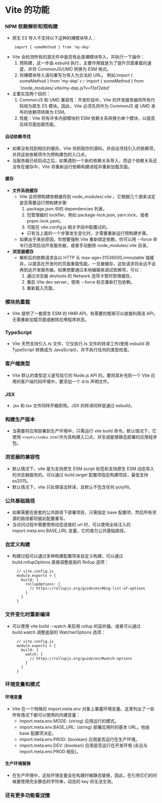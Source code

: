 # Vite 的功能

### NPM 依赖解析和预构建

- 原生 ES 导入不支持以下这种的裸模块导入：
  ```
   import { someMethod } from 'my-dep'
  ```
- Vite 会检测所有的源文件中是否有此类裸模块导入，并执行一下操作：
  1.  预购建，这一步由 esbuild 执行，主要作用就是为了提升页面重载的速度，并将 CommonJS/UMD 转换为 ESM 格式。
  2.  将裸模块导入语句重写为导入为合法的 URL。 例如:import { someMethod } from 'my-dep' 👉 import { someMethod } from '/node_modules/.vite/my-dep.js?v=f3sf2ebd'
- 主要实现两个目的：
  1. CommonJS 和 UMD 兼容性：开发阶段中，Vite 的开发服务器将所有代码视为原生 ES 模块。因此，Vite 必须先将作为 CommonJS 或 UMD 发布的依赖项转换为 ESM。
  2. 性能：Vite 将有许多内部模块的 ESM 依赖关系转换为单个模块，以提高后续页面加载性能。

#### 自动依赖寻找

- 如果没有找到相应的缓存，Vite 将抓取你的源码，并自动寻找引入的依赖项，并将这些依赖项作为预构建包的入口点。
- 当服务器已经启动之后，如果遇到一个新的依赖关系导入，而这个依赖关系还没有在缓存中，Vite 将重新运行依赖构建进程并重新加载页面。

#### 缓存

- **文件系统缓存**
  - Vite 会将预构建依赖缓存到 node_modules/.vite 。它根据几个源来决定是否需要运行预构建步骤:
    1.  package.json 中的 dependencies 列表。
    2.  包管理器的 lockfile，例如 package-lock.json, yarn.lock，或者 pnpm-lock.yaml。
    3.  可能在 vite.config.js 相关字段中配置过的。
    - 只有当上面的一个步骤发生变化时，才需要重新运行预构建步骤。
  - 如果出于某些原因，你想要强制 Vite 重新绑定依赖，你可以用 --force 命令行选项启动开发服务器，或者手动删除 node_modules/.vite 目录。
- **浏览器缓存**
  - 解析后的依赖请求会以 HTTP 头 max-age=31536000,immutable 强缓存，以提高在开发时的页面重载性能。一旦被缓存，这些请求将永远不会再到达开发服务器。如果想要通过本地编辑来调试依赖项，可以：
    1. 通过浏览器 devtools 的 Network 选项卡暂时禁用缓存。
    2. 重启 Vite dev server，使用 --force 标志重新打包依赖。
    3. 重新载入页面。

### 模块热重载

- Vite 提供了一套原生 ESM 的 HMR API。有需要的框架可以直接利用该 API，无需重新加载页面或删除应用程序状态。

### TypeScript

- Vite 天然支持引入.ts 文件，它仅执行.ts 文件的转译工作(使用 esbuild 将 TypeScript 转换成为 JavaScript)，并不执行任何的类型检查。

### 客户端类型

- Vite 默认的类型定义是写给它的 Node.js API 的。要将其补充到一个 Vite 应用的客户端代码环境中，要添加一个 d.ts 声明文件。

### JSX

- .jsx 和.tsx 文件同样开箱即用。JSX 的转译同样是通过 esbuild。

### 构建生产版本

- 当需要将应用部署到生产环境中，只需运行 vite build 命令。默认情况下，它使用 `<root>/index.html`作为其构建入口点，并生成能够静态部署的应用程序包。

### 浏览器的兼容性

- 默认情况下，vite 是为支持原生 ESM script 标签和支持原生 ESM 动态导入的浏览器服务的。可以通过 build.target 配置项指定构建项目，最低支持 es2015。
- 默认情况下，vite 只处理语法转译，且默认不包含任何 polyfill。

### 公共基础路径

- 如果需要在嵌套的公共路径下部署项目，只需指定 base 配置项，然后所有资源的路径都将据此配置重写。
- 当访问过程中需要使用动态连接的 url 时，可以使用全局注入的 import.meta.env.BASE_URL 变量，它的值为公共基础路径。

### 自定义构建

- 构建过程可以通过多种构建配置项来自定义构建。可以通过 build.rollupOptions 直接调整底层的 Rollup 选项：
  ```
    // vite.config.js
    module.exports = {
      build: {
        rollupOptions: {
          // https://rollupjs.org/guide/en/#big-list-of-options
        }
      }
    }
  ```

### 文件变化时重新编译

- 可以使用 vite build --watch 来启用 rollup 的监听器。或者可以通过 build.watch 调整底层的 WatcherOptions 选项：
  ```
    // vite.config.js
    module.exports = {
      build: {
        watch: {
          // https://rollupjs.org/guide/en/#watch-options
        }
      }
    }
  ```

### 环境变量和模式

#### 环境变量

- Vite 在一个特殊的 import.meta.env 对象上暴露环境变量。这里列出了一些所有情况下都可以使用的内建变量：
  - import.meta.env.MODE: {string} 应用运行的模式。
  - import.meta.env.BASE_URL: {string} 部署应用时的基本 URL。他由 base 配置项决定。
  - import.meta.env.PROD: {boolean} 应用是否运行在生产环境。
  - import.meta.env.DEV: {boolean} 应用是否运行在开发环境 (永远与 import.meta.env.PROD 相反)。

#### 生产环境替换

- 在生产环境中，这些环境变量会在构建时被静态替换，因此，在引用它们的时候要使用完全静态的字符串，动态的 key 将无法生效。

### 还有更多功能看[详情](https://cn.vitejs.dev/guide/features.html)
